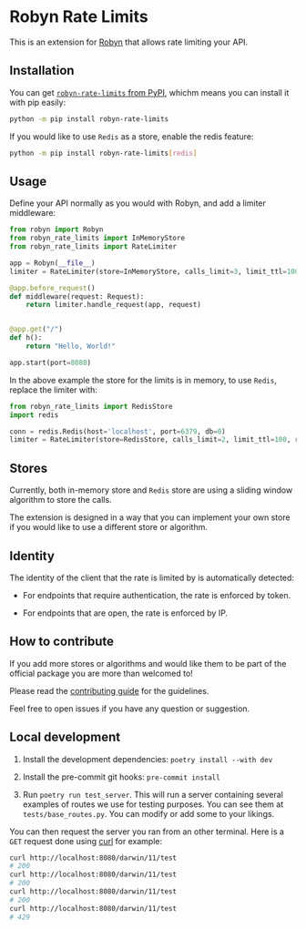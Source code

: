 # Robyn Rate Limits

This is an extension for [Robyn](https://robyn.tech/) that allows rate limiting your API.

## Installation

You can get [`robyn-rate-limits` from PyPI](https://pypi.org/project/mysql-context-manager/), whichm means you can install it with pip easily:

```bash
python -m pip install robyn-rate-limits
```

If you would like to use `Redis` as a store, enable the redis feature:


```bash
python -m pip install robyn-rate-limits[redis]
```

## Usage

Define your API normally as you would with Robyn, and add a limiter middleware:

```python
from robyn import Robyn
from robyn_rate_limits import InMemoryStore
from robyn_rate_limits import RateLimiter

app = Robyn(__file__)
limiter = RateLimiter(store=InMemoryStore, calls_limit=3, limit_ttl=100)

@app.before_request()
def middleware(request: Request):
    return limiter.handle_request(app, request)


@app.get("/")
def h():
    return "Hello, World!"

app.start(port=8080)
```

In the above example the store for the limits is in memory, to use `Redis`, replace the limiter with:
```python
from robyn_rate_limits import RedisStore
import redis

conn = redis.Redis(host='localhost', port=6379, db=0)
limiter = RateLimiter(store=RedisStore, calls_limit=2, limit_ttl=100, redis=conn)
```

## Stores

Currently, both in-memory store and `Redis` store are using a sliding window algorithm to store the calls.

The extension is designed in a way that you can implement your own store if you would like to use a different store or algorithm.

## Identity

The identity of the client that the rate is limited by is automatically detected:

- For endpoints that require authentication, the rate is enforced by token.

- For endpoints that are open, the rate is enforced by IP.

## How to contribute

If you add more stores or algorithms and would like them to be part of the official package you are more than welcomed to!

Please read the [contributing guide](https://github.com/IdoKendo/robyn_rate_limits/blob/main/CONTRIBUTING.md) for the guidelines.

Feel free to open issues if you have any question or suggestion.

## Local development

1. Install the development dependencies: `poetry install --with dev`

2. Install the pre-commit git hooks: `pre-commit install`

3. Run `poetry run test_server`. This will run a server containing several examples of routes we use for testing purposes. You can see them at `tests/base_routes.py`. You can modify or add some to your likings.

You can then request the server you ran from an other terminal. Here is a `GET` request done using [curl](https://curl.se/) for example:
```bash
curl http://localhost:8080/darwin/11/test
# 200
curl http://localhost:8080/darwin/11/test
# 200
curl http://localhost:8080/darwin/11/test
# 200
curl http://localhost:8080/darwin/11/test
# 429
```
